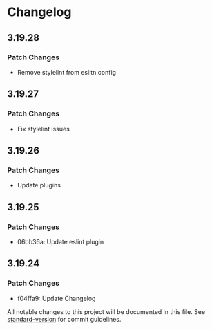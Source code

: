 # Changelog

## 3.19.28

### Patch Changes

- Remove stylelint from eslitn config

## 3.19.27

### Patch Changes

- Fix stylelint issues

## 3.19.26

### Patch Changes

- Update plugins

## 3.19.25

### Patch Changes

- 06bb36a: Update eslint plugin

## 3.19.24

### Patch Changes

- f04ffa9: Update Changelog

All notable changes to this project will be documented in this file. See [standard-version](https://github.com/conventional-changelog/standard-version) for commit guidelines.
